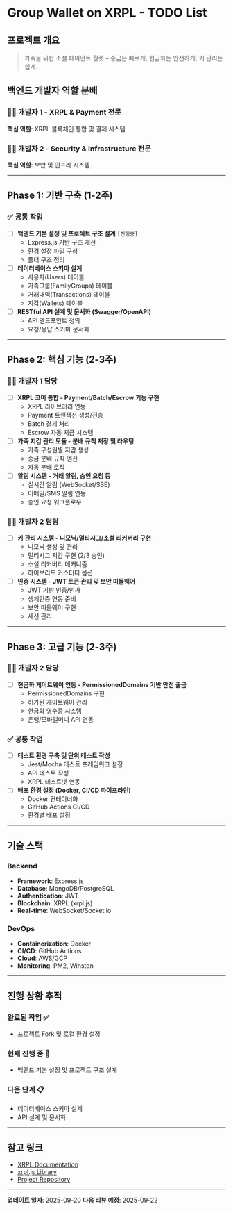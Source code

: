 # Group Wallet on XRPL - TODO List

## 프로젝트 개요

> 가족을 위한 소셜 페이먼트 월렛 – 송금은 빠르게, 현금화는 안전하게, 키 관리는 쉽게.

## 백엔드 개발자 역할 분배

### 🧑‍💻 개발자 1 - XRPL & Payment 전문

**핵심 역할**: XRPL 블록체인 통합 및 결제 시스템

### 👩‍💻 개발자 2 - Security & Infrastructure 전문

**핵심 역할**: 보안 및 인프라 시스템

---

## Phase 1: 기반 구축 (1-2주)

### ✅ 공통 작업

- [ ] **백엔드 기본 설정 및 프로젝트 구조 설계** `[진행중]`
  - Express.js 기반 구조 개선
  - 환경 설정 파일 구성
  - 폴더 구조 정리
- [ ] **데이터베이스 스키마 설계**
  - 사용자(Users) 테이블
  - 가족그룹(FamilyGroups) 테이블
  - 거래내역(Transactions) 테이블
  - 지갑(Wallets) 테이블
- [ ] **RESTful API 설계 및 문서화 (Swagger/OpenAPI)**
  - API 엔드포인트 정의
  - 요청/응답 스키마 문서화

---

## Phase 2: 핵심 기능 (2-3주)

### 🧑‍💻 개발자 1 담당

- [ ] **XRPL 코어 통합 - Payment/Batch/Escrow 기능 구현**
  - XRPL 라이브러리 연동
  - Payment 트랜잭션 생성/전송
  - Batch 결제 처리
  - Escrow 자동 지급 시스템
- [ ] **가족 지갑 관리 모듈 - 분배 규칙 저장 및 라우팅**
  - 가족 구성원별 지갑 생성
  - 송금 분배 규칙 엔진
  - 자동 분배 로직
- [ ] **알림 시스템 - 거래 알림, 승인 요청 등**
  - 실시간 알림 (WebSocket/SSE)
  - 이메일/SMS 알림 연동
  - 승인 요청 워크플로우

### 👩‍💻 개발자 2 담당

- [ ] **키 관리 시스템 - 니모닉/멀티시그/소셜 리커버리 구현**
  - 니모닉 생성 및 관리
  - 멀티시그 지갑 구현 (2/3 승인)
  - 소셜 리커버리 메커니즘
  - 하이브리드 커스터디 옵션
- [ ] **인증 시스템 - JWT 토큰 관리 및 보안 미들웨어**
  - JWT 기반 인증/인가
  - 생체인증 연동 준비
  - 보안 미들웨어 구현
  - 세션 관리

---

## Phase 3: 고급 기능 (2-3주)

### 👩‍💻 개발자 2 담당

- [ ] **현금화 게이트웨이 연동 - PermissionedDomains 기반 안전 출금**
  - PermissionedDomains 구현
  - 허가된 게이트웨이 관리
  - 현금화 영수증 시스템
  - 은행/모바일머니 API 연동

### ✅ 공통 작업

- [ ] **테스트 환경 구축 및 단위 테스트 작성**
  - Jest/Mocha 테스트 프레임워크 설정
  - API 테스트 작성
  - XRPL 테스트넷 연동
- [ ] **배포 환경 설정 (Docker, CI/CD 파이프라인)**
  - Docker 컨테이너화
  - GitHub Actions CI/CD
  - 환경별 배포 설정

---

## 기술 스택

### Backend

- **Framework**: Express.js
- **Database**: MongoDB/PostgreSQL
- **Authentication**: JWT
- **Blockchain**: XRPL (xrpl.js)
- **Real-time**: WebSocket/Socket.io

### DevOps

- **Containerization**: Docker
- **CI/CD**: GitHub Actions
- **Cloud**: AWS/GCP
- **Monitoring**: PM2, Winston

---

## 진행 상황 추적

### 완료된 작업 ✅

- 프로젝트 Fork 및 로컬 환경 설정

### 현재 진행 중 🔄

- 백엔드 기본 설정 및 프로젝트 구조 설계

### 다음 단계 📋

- 데이터베이스 스키마 설계
- API 설계 및 문서화

---

## 참고 링크

- [XRPL Documentation](https://xrpl.org/docs.html)
- [xrpl.js Library](https://js.xrpl.org/)
- [Project Repository](https://github.com/yelim8902/Fampay_backend)

---

**업데이트 일자**: 2025-09-20
**다음 리뷰 예정**: 2025-09-22
